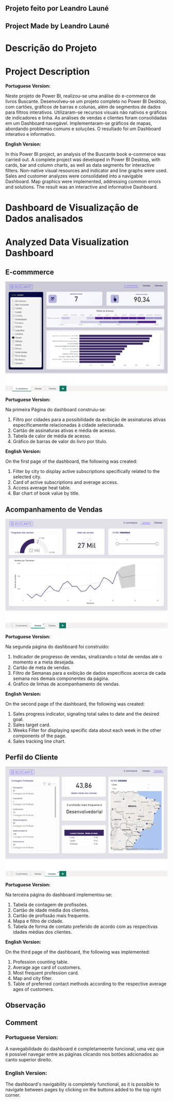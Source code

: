 ## Projeto feito por Leandro Launé

## Project Made by Leandro Launé

# Descrição do Projeto

# Project Description

**Portuguese Version:**

Neste projeto de Power BI, realizou-se uma análise do e-commerce de livros Buscante. Desenvolveu-se um projeto completo no Power BI Desktop, com cartões, gráficos de barras e colunas, além de segmentos de dados para filtros interativos. Utilizaram-se recursos visuais não nativos e gráficos de indicadores e linha. As análises de vendas e clientes foram consolidadas em um Dashboard navegável. Implementaram-se gráficos de mapas, abordando problemas comuns e soluções. O resultado foi um Dashboard interativo e informativo.

**English Version:**

In this Power BI project, an analysis of the Buscante book e-commerce was carried out. A complete project was developed in Power BI Desktop, with cards, bar and column charts, as well as data segments for interactive filters. Non-native visual resources and indicator and line graphs were used. Sales and customer analyzes were consolidated into a navigable Dashboard. Map graphics were implemented, addressing common errors and solutions. The result was an interactive and informative Dashboard.

# Dashboard de Visualização de Dados analisados

# Analyzed Data Visualization Dashboard

## E-commmerce

![alt text](image-5.png)

**Portuguese Version:**

Na primeira Página do dashboard construiu-se:

1. Filtro por cidades para a possibilidade da exibição de assinaturas ativas especificamente relacionadas à cidade selecionada.
2. Cartão de assinaturas ativas e média de acesso.
3. Tabela de calor de média de acesso.
4. Gráfico de barras de valor do livro por título.

**English Version:**

On the first page of the dashboard, the following was created:

1. Filter by city to display active subscriptions specifically related to the selected city.
2. Card of active subscriptions and average access.
3. Access average heat table.
4. Bar chart of book value by title.

## Acompanhamento de Vendas

![alt text](image-4.png)

**Portuguese Version:**

Na segunda página do dashboard foi construído:

1. Indicador de progresso de vendas, sinalizando o total de vendas até o momento e a meta desejada.
2. Cartão de meta de vendas.
3. Filtro de Semanas para a exibição de dados específicos acerca de cada semana nos demais componentes da página.
4. Gráfico de linhas de acompanhamento de vendas.

**English Version:**

On the second page of the dashboard, the following was created:

1. Sales progress indicator, signaling total sales to date and the desired goal.
2. Sales target card.
3. Weeks Filter for displaying specific data about each week in the other components of the page.
4. Sales tracking line chart.

## Perfil do Cliente

![alt text](image-3.png)

**Portuguese Version:**

Na terceira página do dashboard implementou-se:

1. Tabela de contagem de profissões.
2. Cartão de idade média dos clientes.
3. Cartão de profissão mais frequente.
4. Mapa e filtro de cidade.
5. Tabela de forma de contato preferido de acordo com as respectivas idades médias dos clientes.

**English Version:**

On the third page of the dashboard, the following was implemented:

1. Profession counting table.
2. Average age card of customers.
3. Most frequent profession card.
4. Map and city filter.
5. Table of preferred contact methods according to the respective average ages of customers.

## Observação

## Comment

### Portuguese Version:

A navegabilidade do dashboard é completameente funcional, uma vez que é possível navegar entre as páginas clicando nos botões adcionados ao canto superior direito.

### English Version:

The dashboard's navigability is completely functional, as it is possible to navigate between pages by clicking on the buttons added to the top right corner.
